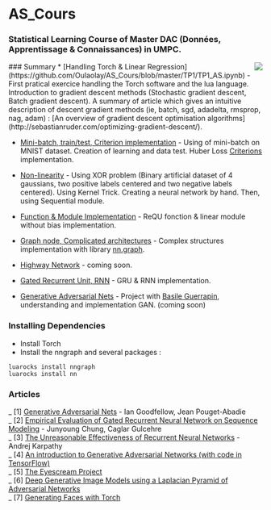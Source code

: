# AS_Cours
### Statistical Learning Course of Master DAC (Données, Apprentissage & Connaissances) in UMPC.
<img src="icon.png" align="right" />
### Summary
* [Handling Torch & Linear Regression](https://github.com/Oulaolay/AS_Cours/blob/master/TP1/TP1_AS.ipynb) - First pratical exercice handling the Torch software and the lua language. Introduction to gradient descent methods (Stochastic gradient descent, Batch gradient descent).                                                           
A summary of article  which gives an intuitive description of descent gradient methods (ie, batch, sgd, adadelta, rmsprop, nag, adam) : [An overview of gradient descent optimisation algorithms](http://sebastianruder.com/optimizing-gradient-descent/).

* [Mini-batch, train/test, Criterion implementation](https://github.com/Oulaolay/AS_Cours/blob/master/TP2/TP2_MINI_BATCH.ipynb) - Using of mini-batch on MNIST dataset. Creation of learning and data test. Huber Loss [Criterions](https://github.com/torch/nn/blob/master/doc/criterion.md) implementation.

* [Non-linearity](https://github.com/Oulaolay/AS_Cours/blob/master/TP3/TP_3.ipynb) - Using XOR problem (Binary artificial dataset of 4 gaussians, two positive labels centered and two negative labels centered). Using Kernel Trick. Creating a neural network by hand. Then, using Sequential module.  

* [Function & Module Implementation](...) - ReQU fonction & linear module without bias implementation.    

* [Graph node, Complicated architectures](https://github.com/Oulaolay/AS_Cours/blob/master/TP5/TP5_Timothee_Poulain.ipynb) - Complex structures implementation with library [nn.graph](http://github.com/torch/nngraph).     

* [Highway Network](https://github.com/Oulaolay/AS_Cours/blob/master/TP6%20%26%207/TP6.ipynb) - coming soon.      
* [Gated Recurrent Unit, RNN](https://github.com/Oulaolay/AS_Cours/blob/master/TP6%20%26%207/TP7.ipynb) - GRU & RNN implementation. 
* [Generative Adversarial Nets](https://github.com/Oulaolay/AS_Cours/blob/master/GAN_Project/Rapport_GAN_Basile_Guerrapin_Timothee_Poulain.pdf) - Project with [Basile Guerrapin](https://github.com/guerrapin), understanding and implementation GAN. (coming soon)               

### Installing Dependencies 
* Install Torch
* Install the nngraph and several packages : 
```
luarocks install nngraph
luarocks install nn
```


### Articles
_ [1] [Generative Adversarial Nets](https://github.com/Oulaolay/AS_Cours/blob/master/TP5/TP5_Timothee_Poulain.ipynb) - Ian Goodfellow, Jean Pouget-Abadie         
_ [2] [Empirical Evaluation of Gated Recurrent Neural Network on Sequence Modeling](http://arxiv.org/pdf/1412.3555v1.pdf) - Junyoung Chung, Caglar Gulcehre       
_ [3] [The Unreasonable Effectiveness of Recurrent Neural Networks](http://karpathy.github.io/2015/05/21/rnn-effectiveness/) - Andrej Karpathy      
_ [4] [An introduction to Generative Adversarial Networks (with code in TensorFlow)](http://blog.aylien.com/introduction-generative-adversarial-networks-code-tensorflow/)                     
_ [5] [The Eyescream Project](http://soumith.ch/eyescream/)                
_ [6] [Deep Generative Image Models using a Laplacian Pyramid of Adversarial Networks](https://arxiv.org/pdf/1506.05751v1.pdf)        
_ [7] [Generating Faces with Torch](http://torch.ch/blog/2015/11/13/gan.html)


